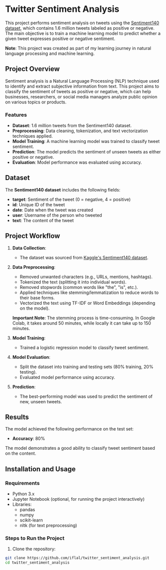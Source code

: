 # Twitter Sentiment Analysis

This project performs sentiment analysis on tweets using the [Sentiment140 dataset](https://www.kaggle.com/datasets/kazanova/sentiment140), which contains 1.6 million tweets labeled as positive or negative. The main objective is to train a machine learning model to predict whether a given tweet expresses positive or negative sentiment. 

**Note**: This project was created as part of my learning journey in natural language processing and machine learning.

## Project Overview

Sentiment analysis is a Natural Language Processing (NLP) technique used to identify and extract subjective information from text. This project aims to classify the sentiment of tweets as positive or negative, which can help businesses, researchers, or social media managers analyze public opinion on various topics or products.

### Features

- **Dataset**: 1.6 million tweets from the Sentiment140 dataset.
- **Preprocessing**: Data cleaning, tokenization, and text vectorization techniques applied.
- **Model Training**: A machine learning model was trained to classify tweet sentiment.
- **Prediction**: The model predicts the sentiment of unseen tweets as either positive or negative.
- **Evaluation**: Model performance was evaluated using accuracy.

## Dataset

The **Sentiment140 dataset** includes the following fields:

- **target**: Sentiment of the tweet (0 = negative, 4 = positive)
- **id**: Unique ID of the tweet
- **date**: Date when the tweet was created
- **user**: Username of the person who tweeted
- **text**: The content of the tweet

## Project Workflow

1. **Data Collection**:
   - The dataset was sourced from [Kaggle's Sentiment140 dataset](https://www.kaggle.com/datasets/kazanova/sentiment140).

2. **Data Preprocessing**:
   - Removed unwanted characters (e.g., URLs, mentions, hashtags).
   - Tokenized the text (splitting it into individual words).
   - Removed stopwords (common words like "the", "is", etc.).
   - Applied techniques like stemming/lemmatization to reduce words to their base forms.
   - Vectorized the text using TF-IDF or Word Embeddings (depending on the model).

   **Important Note**: The stemming process is time-consuming. In Google Colab, it takes around 50 minutes, while locally it can take up to 150 minutes.

3. **Model Training**:
   - Trained a logistic regression model to classify tweet sentiment.

4. **Model Evaluation**:
   - Split the dataset into training and testing sets (80% training, 20% testing).
   - Evaluated model performance using accuracy.

5. **Prediction**:
   - The best-performing model was used to predict the sentiment of new, unseen tweets.

## Results

The model achieved the following performance on the test set:

- **Accuracy**: 80%

The model demonstrates a good ability to classify tweet sentiment based on the content.

## Installation and Usage

### Requirements

- Python 3.x
- Jupyter Notebook (optional, for running the project interactively)
- Libraries:
  - pandas
  - numpy
  - scikit-learn
  - nltk (for text preprocessing)

### Steps to Run the Project

1. Clone the repository:

```bash
git clone https://github.com/iflal/twitter_sentiment_analysis.git
cd twitter_sentiment_analysis
